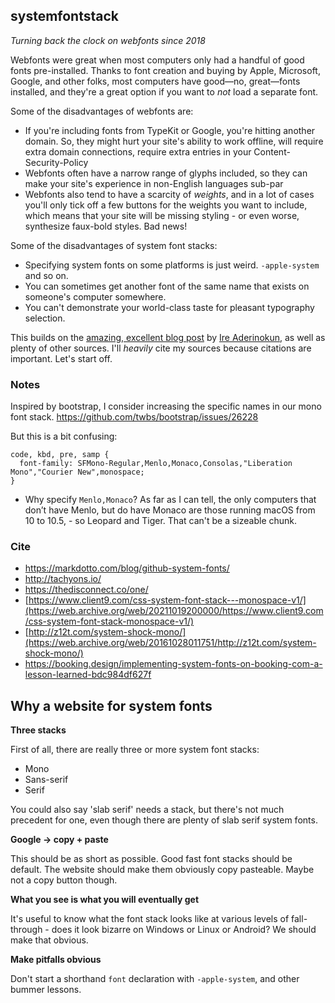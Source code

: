 ## systemfontstack

_Turning back the clock on webfonts since 2018_

Webfonts were great when most computers only had a handful of good fonts
pre-installed. Thanks to font creation and buying by Apple, Microsoft, Google,
and other folks, most computers have good—no, great—fonts installed, and
they're a great option if you want to _not_ load a separate font.

Some of the disadvantages of webfonts are:

- If you're including fonts from TypeKit or Google, you're hitting another domain.
So, they might hurt your site's ability to work offline, will require extra
domain connections, require extra entries in your Content-Security-Policy
- Webfonts often have a narrow range of glyphs included, so they can make your
site's experience in non-English languages sub-par
- Webfonts also tend to have a scarcity of _weights_, and in a lot of cases you'll
only tick off a few buttons for the weights you want to include, which means that
your site will be missing styling - or even worse, synthesize faux-bold styles.
Bad news!

Some of the disadvantages of system font stacks:

- Specifying system fonts on some platforms is just weird. `-apple-system` and so on.
- You can sometimes get another font of the same name that exists on someone's computer
  somewhere.
- You can't demonstrate your world-class taste for pleasant typography selection.

This builds on the [amazing, excellent blog post](https://bitsofco.de/the-new-system-font-stack/)
by [Ire Aderinokun](https://ireaderinokun.com/), as well as plenty of other sources.
I'll _heavily_ cite my sources because citations are important. Let's start off.

### Notes

Inspired by bootstrap, I consider increasing the specific names in our mono font stack. https://github.com/twbs/bootstrap/issues/26228

But this is a bit confusing:

```
code, kbd, pre, samp {
  font-family: SFMono-Regular,Menlo,Monaco,Consolas,"Liberation Mono","Courier New",monospace;
}
```

- Why specify `Menlo,Monaco`? As far as I can tell, the only computers that don’t have Menlo, but do have Monaco are those running macOS from 10 to 10.5, - so Leopard and Tiger. That can't be a sizeable chunk.

### Cite

* https://markdotto.com/blog/github-system-fonts/
* http://tachyons.io/
* https://thedisconnect.co/one/
* [https://www.client9.com/css-system-font-stack---monospace-v1/](https://web.archive.org/web/20211019200000/https://www.client9.com/css-system-font-stack-monospace-v1/)
* [http://z12t.com/system-shock-mono/](https://web.archive.org/web/20161028011751/http://z12t.com/system-shock-mono/)
* https://booking.design/implementing-system-fonts-on-booking-com-a-lesson-learned-bdc984df627f

## Why a website for system fonts

**Three stacks**

First of all, there are really three or more system font stacks:

- Mono
- Sans-serif
- Serif

You could also say 'slab serif' needs a stack, but there's not much precedent
for one, even though there are plenty of slab serif system fonts.

**Google -> copy + paste**

This should be as short as possible. Good fast font stacks should be default.
The website should make them obviously copy pasteable. Maybe not a copy button
though.

**What you see is what you will eventually get**

It's useful to know what the font stack looks like at various levels of fall-through -
does it look bizarre on Windows or Linux or Android? We should make that obvious.

**Make pitfalls obvious**

Don't start a shorthand `font` declaration with `-apple-system`, and other bummer
lessons.
